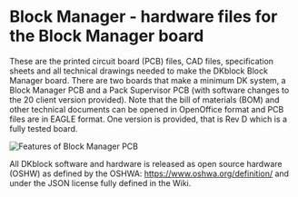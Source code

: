 # Block Manager - hardware files for the Block Manager board
These are the printed circuit board (PCB) files, CAD files, specification sheets and all technical drawings needed to make the DKblock Block Manager board. There are two boards that make a minimum DK system, a Block Manager PCB and a Pack Supervisor PCB (with software changes to the 20 client version provided). Note that the bill of materials (BOM) and other technical documents can be opened in OpenOffice format and PCB files are in EAGLE format.
One version is provided, that is Rev D which is a fully tested board.

![Features of Block Manager PCB](https://user-images.githubusercontent.com/6006120/69194487-19cb6900-0ade-11ea-909c-2c5646c5fde7.png)



All DKblock software and hardware is released as open source hardware (OSHW) as defined by the OSHWA: https://www.oshwa.org/definition/ and under the JSON license fully defined in the Wiki.
